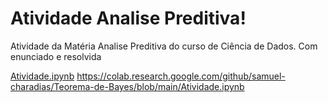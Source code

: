 # Atividade Analise Preditiva!
Atividade da Matéria Analise Preditiva do curso de Ciência de Dados. Com enunciado e resolvida

[Atividade.ipynb](/Atividade.ipynb) https://colab.research.google.com/github/samuel-charadias/Teorema-de-Bayes/blob/main/Atividade.ipynb
